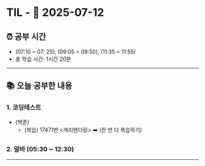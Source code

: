 # TIL - 📅 2025-07-12

## ⏰ 공부 시간
- (07:10 ~ 07: 25), (09:05 ~ 09:50), (11:35 ~ 11:55)
- 총 학습 시간: 1시간 20분

---

## 📚 오늘 공부한 내용
### 1. 코딩테스트
- (백준)
  - (복습) 17471번 <게리맨더링> ➡️ (한 번 더 복습하기)

### 2. 알바 (05:30 ~ 12:30)

---
